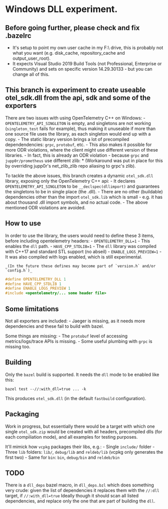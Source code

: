 # Windows DLL experiment.

## Before going further, please check and fix .bazelrc

- It's setup to point my own user cache in my F:\ drive, this is probably not what you want (e.g. disk_cache, repository_cache and output_user_root).
- It expects Visual Studio 2019 Build Tools (not Professional, Enterprise or Community) and sets on specific version 14.29.30133 - but you can change all of this.

## This branch is experiment to create useable otel_sdk.dll from the api, sdk and some of the exporters

There are two issues with using OpenTelemetry C++ on Windows:
    - `OPENTELEMETRY_API_SINGLETON` is empty, and singletons are not working (`singleton_test` fails for example), thus making it unuseable if more than one source file uses the library, as each singleton would end up with a copy.
    - The static library version brings a lot of precompiled dependendencies: `grpc`, `protobuf`, etc. 
    - This also makes it possible for more ODR violations, where the client might use different version of these libraries.
    - In fact, this is already an ODR violation - because `grpc` and `jupp0r/prometheus` use different zlib:
        * (Workaround was put in place for this by overriding jupp0r's net_zlib_zlib repo aliasing to grpc's zlib).

To tackle the above issues, this branch creates a dynamic `otel_sdk.dll` library, exposing only the OpenTelemetry C++ api:
    - It declares `OPENTELEMETRY_API_SINGLETON` to be `__declspec(dllimport)` and guarantees the singletons to be in single place (the .dll).
    - There are no other (buildable) dependencies other than the import `otel_sdk.lib` which is small - e.g. it has about thousand .dll import symbols, and no actual code.
    - The above mentioned ODR violations are avoided.

## How to use

In order to use the library, the users would need to define these 3 items, before including opentelemetry headers:
    - `OPENTELEMETRY_DLL=1` - This enables the `dll` path.
    - `HAVE_CPP_STDLIB=1` - The `dll` library was compiled with C++17 and standard STL support (no abseil)
    - `ENABLE_LOGS_PREVIEW=1` - It was also compiled with logs enabled, which is still experimental.

    _(In the future these defines may become part of `version.h` and/or `config.h`)_

```C++
#define OPENTELEMETRY_DLL 1
#define HAVE_CPP_STDLIB 1
#define ENABLE_LOGS_PREVIEW 1
#include <opentelemetry/... some header file>
```

## Some limitations

Not all exporters are included:
    - Jaeger is missing, as it needs more dependencies and these fail to build with bazel.

Some things are missing:
    - The `protobuf` level of accessing metrics/logs/trace APIs is missing.
    - Some useful plumbing with `grpc` is missing too.

## Building

Only the `bazel` build is supported. It needs the `dll` mode to be enabled like this:

```
bazel test --//:with_dll=true ... -k
```

This produces `otel_sdk.dll` (in the default `fastbuild` configuration).

## Packaging

Work in progress, but essentially there would be a target with which one single `otel_sdk.zip` would be created with
all headers, precompiled dlls (for each compiliation mode), and all examples for testing purposes.

It'll mimick how `vcpkg` packages their libs, e.g.:
    - Single `include/` folder
    - Three `lib` folders: `lib/`, `debug/lib` and `reldeb/lib` (vcpkg only generates the first two)
    - Same for `bin`: `bin`, `debug/bin` and `reldeb/bin`

## TODO

There is a `dll_deps` bazel macro, in `dll_deps.bzl` which does something very crude: given the list of dependencies it replaces them with the `//:dll` target, if `//:with_dll=true`
Ideally though it should scan all listed dependencies, and replace only the one that are part of building the `dll`.